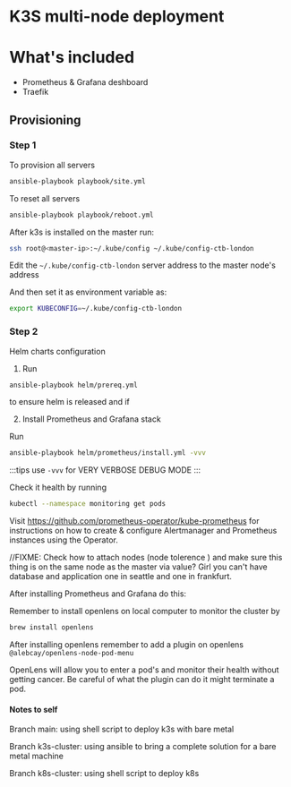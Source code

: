 # K3S multi-node deployment

# What's included

- Prometheus & Grafana deshboard
- Traefik

## Provisioning

### Step 1

To provision all servers

```bash
ansible-playbook playbook/site.yml
```

To reset all servers

```bash
ansible-playbook playbook/reboot.yml
```

After k3s is installed on the master run:

```bash
ssh root@<master-ip>:~/.kube/config ~/.kube/config-ctb-london
```

Edit the `~/.kube/config-ctb-london` server address to the master node's address

And then set it as environment variable as:

```bash
export KUBECONFIG=~/.kube/config-ctb-london
```

### Step 2

Helm charts configuration

1. Run

```bash
ansible-playbook helm/prereq.yml
```

to ensure helm is released and if

2. Install Prometheus and Grafana stack

Run

```bash
ansible-playbook helm/prometheus/install.yml -vvv
```

:::tips
use `-vvv` for VERY VERBOSE DEBUG MODE
:::

Check it health by running

```bash
kubectl --namespace monitoring get pods
```

Visit https://github.com/prometheus-operator/kube-prometheus for instructions on how to create & configure Alertmanager and Prometheus instances using the Operator.

//FIXME: Check how to attach nodes (node tolerence ) and make sure this thing is on the same node as the master via value? Girl you can't have database and application one in seattle and one in frankfurt.

After installing Prometheus and Grafana do this:

Remember to install openlens on local computer to monitor the cluster by

```bash
brew install openlens
```

After installing openlens remember to add a plugin on openlens `@alebcay/openlens-node-pod-menu`

OpenLens will allow you to enter a pod's and monitor their health without getting cancer. Be careful of what the plugin can do it might terminate a pod.

#### Notes to self

Branch main: using shell script to deploy k3s with bare metal

Branch k3s-cluster: using ansible to bring a complete solution for a bare metal machine

Branch k8s-cluster: using shell script to deploy k8s
